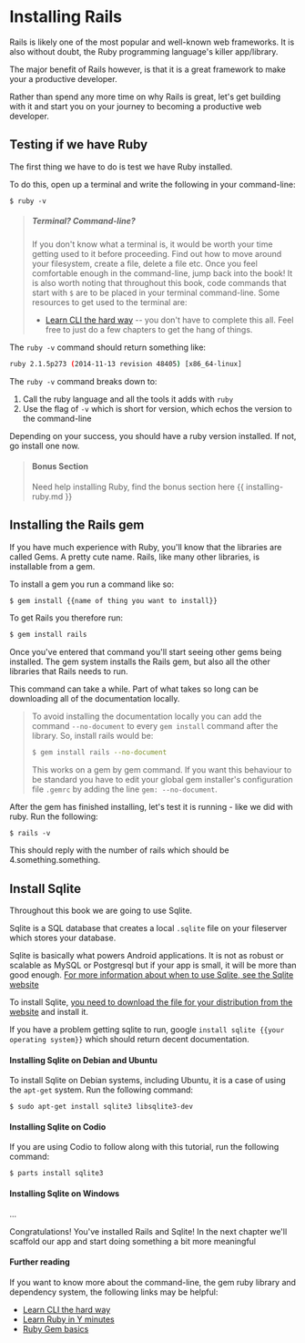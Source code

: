 # Installing Rails

Rails is likely one of the most popular and well-known web frameworks. It is also without doubt, the Ruby programming language's killer app/library.

The major benefit of Rails however, is that it is a great framework to make your a productive developer.

Rather than spend any more time on why Rails is great, let's get building with it and start you on your journey to becoming a productive web developer.

## Testing if we have Ruby

The first thing we have to do is test we have Ruby installed.

To do this, open up a terminal and write the following in your command-line:

```
$ ruby -v
```

> ##### Terminal? Command-line?
> If you don't know what a terminal is, it would be worth your time getting used to it before proceeding.
> Find out how to move around your filesystem, create a file, delete a file etc.
> Once you feel comfortable enough in the command-line, jump back into the book!
> It is also worth noting that throughout this book, code commands that start with ```$``` are to be placed in your terminal command-line.
> Some resources to get used to the terminal are:
> + [Learn CLI the hard way](http://cli.learncodethehardway.org/book/) -- you don't have to complete this all. Feel free to just do a few chapters to get the hang of things.

The ```ruby -v``` command should return something like:

```sh
ruby 2.1.5p273 (2014-11-13 revision 48405) [x86_64-linux] 
```

The  ```ruby -v``` command breaks down to:

1. Call the ruby language and all the tools it adds with ```ruby```
2. Use the flag of ```-v``` which is short for version, which echos the version to the command-line

Depending on your success, you should have a ruby version installed. If not, go install one now.

> #### Bonus Section
> Need help installing Ruby, find the bonus section here {{ installing-ruby.md }}

## Installing the Rails gem

If you have much experience with Ruby, you'll know that the libraries are called Gems. A pretty cute name. Rails, like many other libraries, is installable from a gem.

To install a gem you run a command like so:

```sh
$ gem install {{name of thing you want to install}}
```

To get Rails you therefore run:

```sh
$ gem install rails
```

Once you've entered that command you'll start seeing other gems being installed. The gem system installs the Rails gem, but also all the other libraries that Rails needs to run.

This command can take a while. Part of what takes so long can be downloading all of the documentation locally. 

> To avoid installing the documentation locally you can add the command ```--no-document``` to every ```gem install``` command after the library. So, install rails would be:
> 
> ```sh
> $ gem install rails --no-document 
> ```
> 
> This works on a gem by gem command. If you want this behaviour to be standard you have to edit your global gem installer's configuration file ```.gemrc``` by adding the line ```gem: --no-document```.

After the gem has finished installing, let's test it is running - like we did with ruby. Run the following:

```
$ rails -v
```

This should reply with the number of rails which should be 4.something.something.

## Install Sqlite

Throughout this book we are going to use Sqlite.

Sqlite is a SQL database that creates a local ```.sqlite``` file on your fileserver which stores your database.

Sqlite is basically what powers Android applications. It is not as robust or scalable as MySQL or Postgresql but if your app is small, it will be more than good enough. [For more information about when to use Sqlite, see the Sqlite website](https://www.sqlite.org/whentouse.html)

To install Sqlite, [you need to download the file for your distribution from the website](https://www.sqlite.org/download.html) and install it.

If you have a problem getting sqlite to run, google ```install sqlite {{your operating system}}``` which should return decent documentation.

#### Installing Sqlite on Debian and Ubuntu

To install Sqlite on Debian systems, including Ubuntu, it is a case of using the ```apt-get``` system. Run the following command:

```
$ sudo apt-get install sqlite3 libsqlite3-dev
```

#### Installing Sqlite on Codio

If you are using Codio to follow along with this tutorial, run the following command:

```
$ parts install sqlite3
```

#### Installing Sqlite on Windows

...



Congratulations! You've installed Rails and Sqlite! In the next chapter we'll scaffold our app and start doing something a bit more meaningful

#### Further reading

If you want to know more about the command-line, the gem ruby library and dependency system, the following links may be helpful:

+ [Learn CLI the hard way](http://cli.learncodethehardway.org/book/)
+ [Learn Ruby in Y minutes](http://learnxinyminutes.com/docs/ruby/)
+ [Ruby Gem basics](http://guides.rubygems.org/rubygems-basics/)